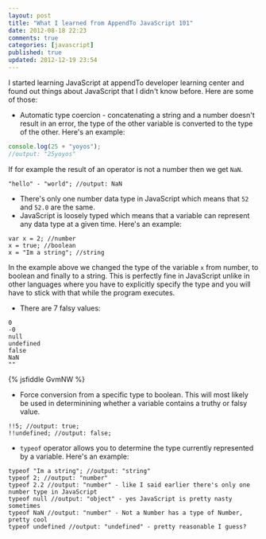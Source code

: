 ```yaml
---
layout: post
title: "What I learned from AppendTo JavaScript 101"
date: 2012-08-18 22:23
comments: true
categories: [javascript]
published: true
updated: 2012-12-19 23:54
---
```


I started learning JavaScript at appendTo developer learning center and found out things
about JavaScript that I didn't know before. Here are some of those:

 * Automatic type coercion - concatenating a string and a number doesn't result in an error, the type of the other variable
 is converted to the type of the other. Here's an example:
 
```javascript
console.log(25 + "yoyos"); 
//output: "25yoyos" 
```
 
 If for example the result of an operator is not a number then we get ```NaN```.
 
```
"hello" - "world"; //output: NaN
```
 
 * There's only one number data type in JavaScript which means that ```52``` and ```52.0``` are the same.
 * JavaScript is loosely typed which means that a variable can represent any data type at a given time. Here's an example:
 
```
var x = 2; //number
x = true; //boolean
x = "Im a string"; //string
```

 In the example above we changed the type of the variable ```x``` from number, to boolean and finally to a string. This is perfectly fine in 
 JavaScript unlike in other languages where you have to explicitly specify the type and you will have to stick with that while the program executes.
 
 * There are 7 falsy values:
 
```
0
-0
null
undefined
false
NaN
""
```

{% jsfiddle GvmNW %}
 
 * Force conversion from a specific type to boolean. This will most likely be used in determinining whether a variable contains a truthy or falsy value.
 
```
!!5; //output: true;
!!undefined; //output: false;
```
 
 * ```typeof``` operator allows you to determine the type currently represented by a variable. Here's an example:
 
``` 
typeof "Im a string"; //output: "string" 
typeof 2; //output: "number"
typeof 2.2 //output: "number" - like I said earlier there's only one number type in JavaScript
typeof null //output: "object" - yes JavaScript is pretty nasty sometimes
typeof NaN //output: "number" - Not a Number has a type of Number, pretty cool
typeof undefined //output: "undefined" - pretty reasonable I guess?
```
